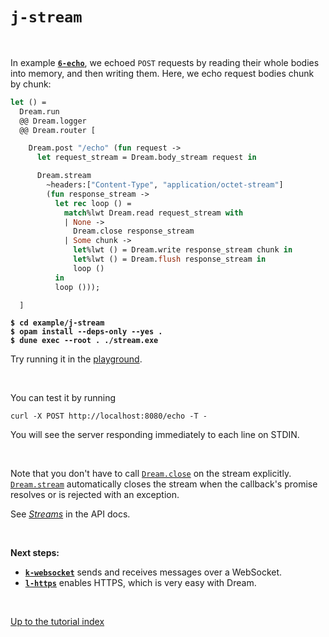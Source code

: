 # `j-stream`

<br>

In example [**`6-echo`**](../6-echo#files), we echoed `POST` requests by reading
their whole bodies into memory, and then writing them. Here, we echo request
bodies chunk by chunk:

```ocaml
let () =
  Dream.run
  @@ Dream.logger
  @@ Dream.router [

    Dream.post "/echo" (fun request ->
      let request_stream = Dream.body_stream request in

      Dream.stream
        ~headers:["Content-Type", "application/octet-stream"]
        (fun response_stream ->
          let rec loop () =
            match%lwt Dream.read request_stream with
            | None ->
              Dream.close response_stream
            | Some chunk ->
              let%lwt () = Dream.write response_stream chunk in
              let%lwt () = Dream.flush response_stream in
              loop ()
          in
          loop ()));

  ]
```

<pre><code><b>$ cd example/j-stream</b>
<b>$ opam install --deps-only --yes .</b>
<b>$ dune exec --root . ./stream.exe</b></code></pre>

Try running it in the [playground](http://dream.as/j-stream).

<br>

You can test it by running

```
curl -X POST http://localhost:8080/echo -T -
```

You will see the server responding immediately to each line on STDIN.

<br>

Note that you don't have to call
[`Dream.close`](https://aantron.github.io/dream/#val-close) on the stream
explicitly. [`Dream.stream`](https://aantron.github.io/dream/#val-stream)
automatically closes the stream when the callback's promise resolves or is
rejected with an exception.

See [*Streams*](https://aantron.github.io/dream/#streams) in the API docs.

<br>

**Next steps:**

- [**`k-websocket`**](../k-websocket#files) sends and receives messages over a
  WebSocket.
- [**`l-https`**](../l-https#files) enables HTTPS, which is very easy with
  Dream.

<br>

[Up to the tutorial index](../#readme)
